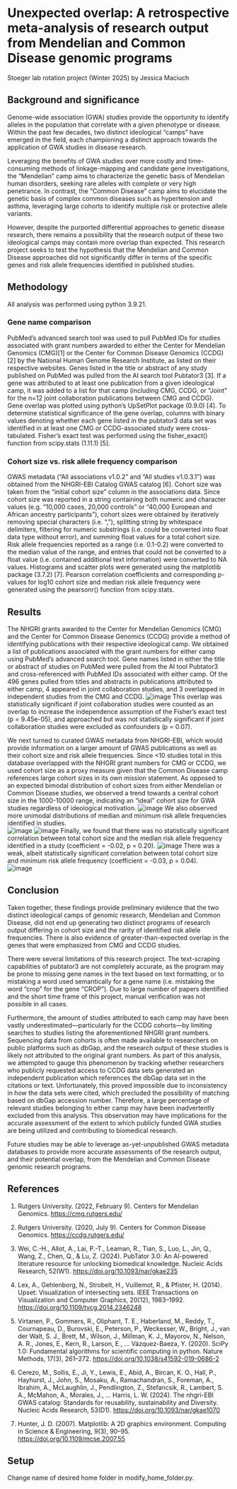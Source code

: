 # Unexpected overlap: A retrospective meta-analysis of research output from Mendelian and Common Disease genomic programs
Stoeger lab rotation project (Winter 2025) by Jessica Maciuch 

## Background and significance 

Genome-wide association (GWA) studies provide the opportunity to identify alleles in the population that correlate with a given phenotype or disease. Within the past few decades, two distinct ideological “camps” have emerged in the field, each championing a distinct approach towards the application of GWA studies in disease research.  

Leveraging the benefits of GWA studies over more costly and time-consuming methods of linkage-mapping and candidate gene investigations, the “Mendelian” camp aims to characterize the genetic basis of Mendelian human disorders, seeking rare alleles with complete or very high penetrance. In contrast, the “Common Disease” camp aims to elucidate the genetic basis of complex common diseases such as hypertension and asthma, leveraging large cohorts to identify multiple risk or protective allele variants.  

However, despite the purported differential approaches to genetic disease research, there remains a possibility that the research output of these two ideological camps may contain more overlap than expected. This research project seeks to test the hypothesis that the Mendelian and Common Disease approaches did not significantly differ in terms of the specific genes and risk allele frequencies identified in published studies.  

## Methodology 

All analysis was performed using python 3.9.21. 

### Gene name comparison 

PubMed’s advanced search tool was used to pull PubMed IDs for studies associated with grant numbers awarded to either the Center for Mendelian Genomics (CMG)[1] or the Center for Common Disease Genomics (CCDG)[2] by the National Human Genome Research Institute, as listed on their respective websites. Genes listed in the title or abstract of any study published on PubMed was pulled from the AI search tool Pubtator3 [3]. If a gene was attributed to at least one publication from a given ideological camp, it was added to a list for that camp (including CMG, CCDG, or "Joint” for the n=12 joint collaboration publications between CMG and CCDG). Gene overlap was plotted using python’s UpSetPlot package (0.9.0) [4]. To determine statistical significance of the gene overlap, columns with binary values denoting whether each gene listed in the pubtator3 data set was identified in at least one CMG or CCDG-associated study were cross-tabulated. Fisher’s exact test was performed using the fisher_exact() function from scipy.stats (1.11.1) [5]. 

### Cohort size vs. risk allele frequency comparison 

GWAS metadata (“All associations v1.0.2” and “All studies v1.0.3.1”) was obtained from the NHGRI-EBI Catalog GWAS catalog [6]. Cohort size was taken from the “initial cohort size” column in the associations data. Since cohort size was reported in a string containing both numeric and character values (e.g. “10,000 cases, 20,000 controls” or “40,000 European and African ancestry participants”), cohort sizes were obtained by iteratively removing special characters (i.e. “,”), splitting string by whitespace delimiters, filtering for numeric substrings (i.e. could be converted into float data type without error), and summing float values for a total cohort size. Risk allele frequencies reported as a range (i.e. 0.1-0.2) were converted to the median value of the range, and entries that could not be converted to a float value (i.e. contained additional text information) were converted to NA values. Histograms and scatter plots were generated using the matplotlib package (3.7.2) [7]. Pearson correlation coefficients and corresponding p-values for log10 cohort size and median risk allele frequency were generated using the pearsonr() function from scipy.stats. 

## Results 

The NHGRI grants awarded to the Center for Mendelian Genomics (CMG) and the Center for Common Disease Genomics (CCDG) provide a method of identifying publications with their respective ideological camp. We obtained a list of publications associated with the grant numbers for either camp using PubMed’s advanced search tool. Gene names listed in either the title or abstract of studies on PubMed were pulled from the AI tool Pubtator3 and cross-referenced with PubMed IDs associated with either camp. Of the 496 genes pulled from titles and abstracts in publications attributed to either camp, 4 appeared in joint collaboration studies, and 3 overlapped in independent studies from the CMG and CCDG. 
![image](./Figures/title_abstract_gene_mentions_by_CMG_CCDG.png)
This overlap was statistically significant if joint collaboration studies were counted as an overlap to increase the independence assumption of the Fisher’s exact test (p = 9.45e-05), and approached but was not statistically significant if joint collaboration studies were excluded as confounders (p = 0.07).  

We next turned to curated GWAS metadata from NHGRI-EBI, which would provide information on a larger amount of GWAS publications as well as their cohort size and risk allele frequencies. Since <10 studies total in this database overlapped with the NHGRI grant numbers for CMG or CCDG, we used cohort size as a proxy measure given that the Common Disease camp references large cohort sizes in its own mission statement. As opposed to an expected bimodal distribution of cohort sizes from either Mendelian or Common Disease studies, we observed a trend towards a central cohort size in the 1000-10000 range, indicating an “ideal” cohort size for GWA studies regardless of ideological motivation. 
![image](./Figures/cohort_size_dist.png)
We also observed more unimodal distributions of median and minimum risk allele frequencies identified in studies.  
![image](./Figures/median_risk_allele_frequency_dist.png)
![image](./Figures/min_risk_allele_frequency_dist.png)
Finally, we found that there was no statistically significant correlation between total cohort size and the median risk allele frequency identified in a study (coefficient = -0.02, p = 0.20). 
![image](./Figures/median_risk_allele_frequency_cohort_size_correlation.png)
There was a weak, albeit statistically significant correlation between total cohort size and minimum risk allele frequency (coefficient = -0.03, p = 0.04).  
![image](./Figures/min_risk_allele_frequency_cohort_size_correlation.png)

## Conclusion 

Taken together, these findings provide preliminary evidence that the two distinct ideological camps of genomic research, Mendelian and Common Disease, did not end up generating two distinct programs of research output differing in cohort size and the rarity of identified risk allele frequencies. There is also evidence of greater-than-expected overlap in the genes that were emphasized from CMG and CCDG studies. 

There were several limitations of this research project. The text-scraping capabilities of pubtator3 are not completely accurate, as the program may be prone to missing gene names in the text based on text formatting, or to mistaking a word used semantically for a gene name (i.e. mistaking the word “crop” for the gene “CROP”). Due to large number of papers identified and the short time frame of this project, manual verification was not possible in all cases. 

Furthermore, the amount of studies attributed to each camp may have been vastly underestimated—particularly for the CCDG cohorts—by limiting searches to studies listing the aforementioned NHGRI grant numbers. Sequencing data from cohorts is often made available to researchers on public platforms such as dbGap, and the research output of these studies is likely not attributed to the original grant numbers. As part of this analysis, we attempted to gauge this phenomenon by tracking whether researchers who publicly requested access to CCDG data sets generated an independent publication which references the dbGap data set in the citations or text. Unfortunately, this proved impossible due to inconsistency in how the data sets were cited, which precluded the possibility of matching based on dbGap accession number. Therefore, a large percentage of relevant studies belonging to either camp may have been inadvertently excluded from this analysis. This observation may have implications for the accurate assessment of the extent to which publicly funded GWA studies are being utilized and contributing to biomedical research.  

Future studies may be able to leverage as-yet-unpublished GWAS metadata databases to provide more accurate assessments of the research output, and their potential overlap, from the Mendelian and Common Disease genomic research programs.  

## References 

1. Rutgers University. (2022, February 9). Centers for Mendelian Genomics. https://cmg.rutgers.edu/ 

2. Rutgers University. (2020, July 9). Centers for Common Disease Genomics. https://ccdg.rutgers.edu/ 

3. Wei, C.-H., Allot, A., Lai, P.-T., Leaman, R., Tian, S., Luo, L., Jin, Q., Wang, Z., Chen, Q., & Lu, Z. (2024). PubTator 3.0: An AI-powered literature resource for unlocking biomedical knowledge. Nucleic Acids Research, 52(W1). https://doi.org/10.1093/nar/gkae235 

4. Lex, A., Gehlenborg, N., Strobelt, H., Vuillemot, R., & Pfister, H. (2014). Upset: Visualization of intersecting sets. IEEE Transactions on Visualization and Computer Graphics, 20(12), 1983–1992. https://doi.org/10.1109/tvcg.2014.2346248 

5. Virtanen, P., Gommers, R., Oliphant, T. E., Haberland, M., Reddy, T., Cournapeau, D., Burovski, E., Peterson, P., Weckesser, W., Bright, J., van der Walt, S. J., Brett, M., Wilson, J., Millman, K. J., Mayorov, N., Nelson, A. R., Jones, E., Kern, R., Larson, E., … Vázquez-Baeza, Y. (2020). SciPy 1.0: Fundamental algorithms for scientific computing in python. Nature Methods, 17(3), 261–272. https://doi.org/10.1038/s41592-019-0686-2 

6. Cerezo, M., Sollis, E., Ji, Y., Lewis, E., Abid, A., Bircan, K. O., Hall, P., Hayhurst, J., John, S., Mosaku, A., Ramachandran, S., Foreman, A., Ibrahim, A., McLaughlin, J., Pendlington, Z., Stefancsik, R., Lambert, S. A., McMahon, A., Morales, J., … Harris, L. W. (2024). The nhgri-EBI GWAS catalog: Standards for reusability, sustainability and Diversity. Nucleic Acids Research, 53(D1). https://doi.org/10.1093/nar/gkae1070 

7. Hunter, J. D. (2007). Matplotlib: A 2D graphics environment. Computing in Science & Engineering, 9(3), 90–95. https://doi.org/10.1109/mcse.2007.55

## Setup

Change name of desired home folder in modify_home_folder.py.